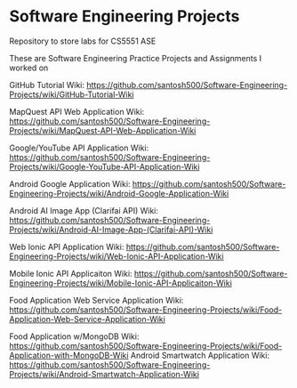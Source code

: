 # Software Engineering Projects
Repository to store labs for CS5551 ASE

These are Software Engineering Practice Projects and Assignments I worked on

GitHub Tutorial Wiki: https://github.com/santosh500/Software-Engineering-Projects/wiki/GitHub-Tutorial-Wiki

MapQuest API Web Application Wiki: https://github.com/santosh500/Software-Engineering-Projects/wiki/MapQuest-API-Web-Application-Wiki

Google/YouTube API Application Wiki: https://github.com/santosh500/Software-Engineering-Projects/wiki/Google-YouTube-API-Application-Wiki

Android Google Application Wiki: https://github.com/santosh500/Software-Engineering-Projects/wiki/Android-Google-Application-Wiki

Android AI Image App (Clarifai API) Wiki: https://github.com/santosh500/Software-Engineering-Projects/wiki/Android-AI-Image-App-(Clarifai-API)-Wiki

Web Ionic API Application Wiki: https://github.com/santosh500/Software-Engineering-Projects/wiki/Web-Ionic-API-Application-Wiki

Mobile Ionic API Applicaiton Wiki: https://github.com/santosh500/Software-Engineering-Projects/wiki/Mobile-Ionic-API-Applicaiton-Wiki

Food Application Web Service Application Wiki: https://github.com/santosh500/Software-Engineering-Projects/wiki/Food-Application-Web-Service-Application-Wiki

Food Application w/MongoDB Wiki: https://github.com/santosh500/Software-Engineering-Projects/wiki/Food-Application-with-MongoDB-Wiki
Android Smartwatch Application Wiki: https://github.com/santosh500/Software-Engineering-Projects/wiki/Android-Smartwatch-Application-Wiki

